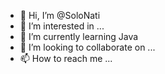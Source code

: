 - 👋 Hi, I’m @SoloNati
- 👀 I’m interested in ...
- 🌱 I’m currently learning Java 
- 💞️ I’m looking to collaborate on ...
- 📫 How to reach me ...

<!---
SoloNati/SoloNati is a ✨ special ✨ repository because its `README.md` (this file) appears on your GitHub profile.
You can click the Preview link to take a look at your changes.
--->
